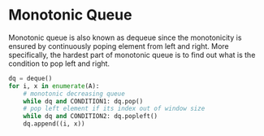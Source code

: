 # Monotonic Queue

Monotonic queue is also known as dequeue since the monotonicity is ensured by continuously poping element from left and right.
More specifically, the hardest part of monotonic queue is to find out what is the condition to pop left and right.

``` py
dq = deque()
for i, x in enumerate(A):
    # monotonic decreasing queue
    while dq and CONDITION1: dq.pop()
    # pop left element if its index out of window size
    while dq and CONDITION2: dq.popleft()
    dq.append((i, x))
```
